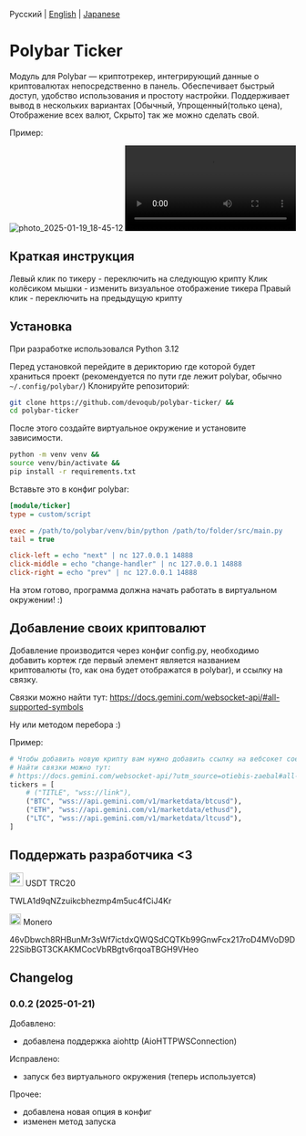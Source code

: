 Русский | [English](https://github.com/devoqub/polybar-ticker/blob/main/README.md) | [Japanese](https://github.com/devoqub/polybar-ticker/blob/main/README%20JP.md)

# Polybar Ticker

Модуль для Polybar — криптотрекер, интегрирующий данные о криптовалютах непосредственно в панель. Обеспечивает быстрый
доступ, удобство использования и простоту настройки.
Поддерживает вывод в нескольких вариантах \[Обычный, Упрощенный(только цена), Отображение всех валют, Скрыто] так же
можно сделать свой.

Пример:

![photo_2025-01-19_18-45-12](https://github.com/user-attachments/assets/059d1725-7c7d-46f7-af14-c85d818bab66)
<video src="https://github.com/user-attachments/assets/7306b5c1-7203-43a7-974c-3bbda063e987"> </video>

## Краткая инструкция

Левый клик по тикеру - переключить на следующую крипту
Клик колёсиком мышки - изменить визуальное отображение тикера
Правый клик - переключить на предыдущую крипту

## Установка

При разработке использовался Python 3.12

Перед установкой перейдите в дерикторию где которой будет храниться проект (рекомендуется по пути где лежит polybar,
обычно `~/.config/polybar/`)
Клонируйте репозиторий:

```bash
git clone https://github.com/devoqub/polybar-ticker/ &&
cd polybar-ticker
```

После этого создайте виртуальное окружение и установите зависимости.

```bash
python -m venv venv && 
source venv/bin/activate && 
pip install -r requirements.txt
```

Вставьте это в конфиг polybar:

```ini
[module/ticker]
type = custom/script

exec = /path/to/polybar/venv/bin/python /path/to/folder/src/main.py
tail = true

click-left = echo "next" | nc 127.0.0.1 14888
click-middle = echo "change-handler" | nc 127.0.0.1 14888
click-right = echo "prev" | nc 127.0.0.1 14888
```

На этом готово, программа должна начать работать в виртуальном окружении! :)

## Добавление своих криптовалют

Добавление производится через конфиг config.py, необходимо добавить кортеж где первый элемент является названием
криптовалюты (то, как она будет отображатся в polybar), и ссылку на связку.

Связки можно найти тут: https://docs.gemini.com/websocket-api/#all-supported-symbols

Ну или методом перебора :)

Пример:

```python
# Чтобы добавить новую крипту вам нужно добавить ссылку на вебсокет соединение с сайта ниже
# Найти связки можно тут:
# https://docs.gemini.com/websocket-api/?utm_source=otiebis-zaebal#all-supported-symbols
tickers = [
    # ("TITLE", "wss://link"),
    ("BTC", "wss://api.gemini.com/v1/marketdata/btcusd"),
    ("ETH", "wss://api.gemini.com/v1/marketdata/ethusd"),
    ("LTC", "wss://api.gemini.com/v1/marketdata/ltcusd"),
]
```

## Поддержать разработчика <3
<img src="https://img.icons8.com/?size=100&id=DEDR1BLPBScO&format=png&color=000000" width=24> USDT TRC20 

TWLA1d9qNZzuikcbhezmp4m5uc4fCiJ4Kr

<img src="https://img.icons8.com/?size=100&id=anv9gQeahNxD&format=png&color=000000" width=20> Monero 

46vDbwch8RHBunMr3sWf7ictdxQWQSdCQTKb99GnwFcx217roD4MVoD9D22SibBGT3CKAKMCocVbRBgtv6rqoaTBGH9VHeo


## Changelog
### 0.0.2 (2025-01-21)
Добавлено:
- добавлена поддержка aiohttp (AioHTTPWSConnection)

Исправлено:
- запуск без виртуального окружения (теперь используется)

Прочее:
- добавлена новая опция в конфиг 
- изменен метод запуска
